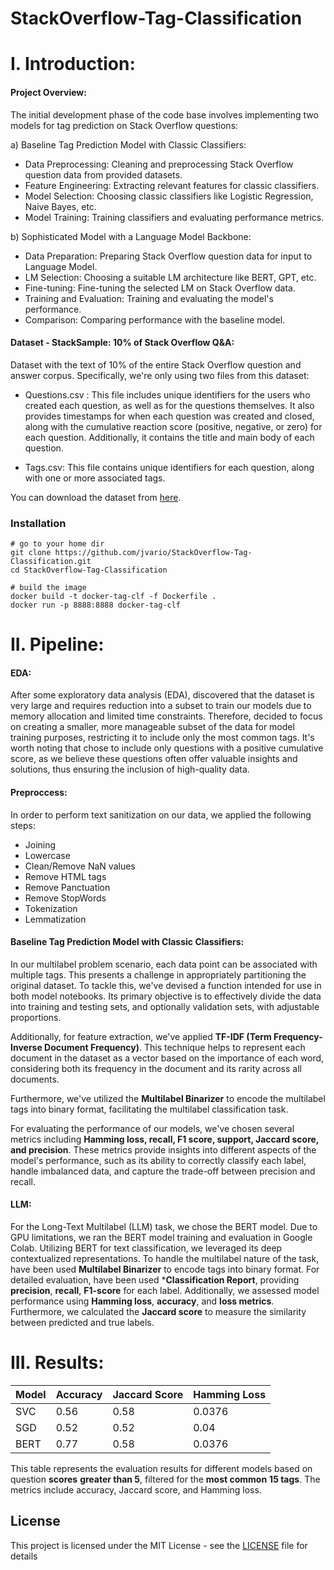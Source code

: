 # StackOverflow-Tag-Classification

# I.  Introduction:

#### Project Overview:
The initial development phase of the code base involves implementing two models for tag prediction on Stack Overflow questions:

a) Baseline Tag Prediction Model with Classic Classifiers:

  - Data Preprocessing: Cleaning and preprocessing Stack Overflow question data from provided datasets.
  - Feature Engineering: Extracting relevant features for classic classifiers.
  - Model Selection: Choosing classic classifiers like Logistic Regression, Naive Bayes, etc.
  - Model Training: Training classifiers and evaluating performance metrics.
    
b) Sophisticated Model with a Language Model Backbone:

  - Data Preparation: Preparing Stack Overflow question data for input to Language Model.
  - LM Selection: Choosing a suitable LM architecture like BERT, GPT, etc.
  - Fine-tuning: Fine-tuning the selected LM on Stack Overflow data.
  - Training and Evaluation: Training and evaluating the model's performance.
  - Comparison: Comparing performance with the baseline model.


#### Dataset - StackSample: 10% of Stack Overflow Q&A:
Dataset with the text of 10% of the entire Stack Overflow question and answer corpus. Specifically, we're only using two files from this dataset:

- Questions.csv : This file includes unique identifiers for the users who created each question, as well as for the questions themselves. It also provides timestamps for when each question was created and closed, along with the cumulative reaction score (positive, negative, or zero) for each question. Additionally, it contains the title and main body of each question.

- Tags.csv: This file contains unique identifiers for each question, along with one or more associated tags.

You can download the dataset from [here](https://www.kaggle.com/datasets/stackoverflow/stacksample/data).

### Installation


    # go to your home dir
    git clone https://github.com/jvario/StackOverflow-Tag-Classification.git
    cd StackOverflow-Tag-Classification

    # build the image
    docker build -t docker-tag-clf -f Dockerfile . 
    docker run -p 8888:8888 docker-tag-clf
    

# II.  Pipeline:

#### EDA:
After some exploratory data analysis (EDA), discovered that the dataset is very large and requires reduction into a subset to train our models due to memory allocation and limited time constraints. Therefore, decided to focus on creating a smaller, more manageable subset of the data for model training purposes, restricting it to include only the most common tags. It's worth noting that chose to include only questions with a positive cumulative score, as we believe these questions often offer valuable insights and solutions, thus ensuring the inclusion of high-quality data.

#### Preproccess:
In order to perform text sanitization on our data, we applied the following steps:

- Joining
- Lowercase
- Clean/Remove NaN values
- Remove HTML tags
- Remove Panctuation
- Remove StopWords
- Tokenization
- Lemmatization

#### Baseline Tag Prediction Model with Classic Classifiers:
In our multilabel problem scenario, each data point can be associated with multiple tags. This presents a challenge in appropriately partitioning the original dataset. To tackle this, we've devised a function intended for use in both model notebooks. Its primary objective is to effectively divide the data into training and testing sets, and optionally validation sets, with adjustable proportions.

Additionally, for feature extraction, we've applied **TF-IDF (Term Frequency-Inverse Document Frequency)**. This technique helps to represent each document in the dataset as a vector based on the importance of each word, considering both its frequency in the document and its rarity across all documents.

Furthermore, we've utilized the **Multilabel Binarizer** to encode the multilabel tags into binary format, facilitating the multilabel classification task.

For evaluating the performance of our models, we've chosen several metrics including **Hamming loss, recall, F1 score, support, Jaccard score, and precision**. These metrics provide insights into different aspects of the model's performance, such as its ability to correctly classify each label, handle imbalanced data, and capture the trade-off between precision and recall.

#### LLM:

For the Long-Text Multilabel (LLM) task, we chose the BERT model. Due to GPU limitations, we ran the BERT model training and evaluation in Google Colab. Utilizing BERT for text classification, we leveraged its deep contextualized representations. To handle the multilabel nature of the task, have been used **Multilabel Binarizer** to encode tags into binary format. For detailed evaluation, have been used ***Classification Report**, providing **precision**, **recall**, **F1-score**  for each label. Additionally, we assessed model performance using **Hamming loss**, **accuracy**, and **loss metrics**. Furthermore, we calculated the **Jaccard score** to measure the similarity between predicted and true labels.

# III.  Results:

| Model | Accuracy | Jaccard Score | Hamming Loss |
|-------|----------|---------------|--------------|
| SVC   | 0.56     | 0.58          | 0.0376       |
| SGD   | 0.52     | 0.52          | 0.04         |
| BERT  | 0.77     | 0.58          | 0.0376       |


This table represents the evaluation results for different models based on question **scores** **greater than 5**, filtered for the **most common** **15 tags**. The metrics include accuracy, Jaccard score, and Hamming loss.




## License
This project is licensed under the MIT License - see the [LICENSE](LICENSE) file for details

